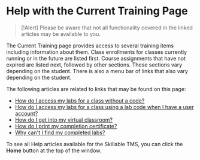 # Help with the Current Training Page

> [!Alert] Please be aware that not all functionality covered in the linked articles may be available to you.

The Current Training page provides access to several training items including information about them. Class enrollments for classes currently running or in the future are listed first. Course assignments that have not expired are listed next, followed by other sections. These sections vary depending on the student.  There is also a menu bar of links that also vary depending on the student.

The following articles are related to links that may be found on this page:

- [How do I access my labs for a class without a code?](../end-user-student-faqs/lab-access/access-labs-for-class-without-code.md)
- [How do I access my labs for a class using a lab code when I have a user account?](../end-user-student-faqs/lab-access/access-labs-for-class-using-lab-code-with-user-account.md)
- [How do I get into my virtual classroom?](../end-user-student-faqs/class-self-paced/get-into-virtual-classroom.md)
- [How do I print my completion certificate?](../end-user-student-faqs/class-self-paced/print-completion-certificate.md)
- [Why can't I find my completed labs?](../end-user-student-faqs/lab-access/access-completed-labs.md)

To see all Help articles available for the Skillable TMS, you can click the **Home** button at the top of the window.